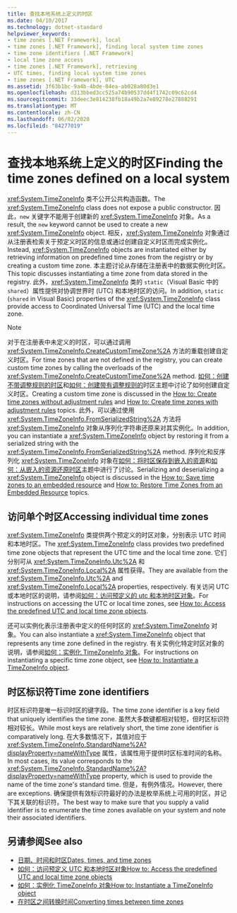 ```yaml
---
title: 查找本地系统上定义的时区
ms.date: 04/10/2017
ms.technology: dotnet-standard
helpviewer_keywords:
- time zones [.NET Framework], local
- time zones [.NET Framework], finding local system time zones
- time zone identifiers [.NET Framework]
- local time zone access
- time zones [.NET Framework], retrieving
- UTC times, finding local system time zones
- time zones [.NET Framework], UTC
ms.assetid: 3f63b1bc-9a4b-4bde-84ea-ab028a80d3e1
ms.openlocfilehash: d313bbed3cc525a74b90537dd4f1742c09c62cd4
ms.sourcegitcommit: 33deec3e814238fb18a49b2a7e89278e27888291
ms.translationtype: MT
ms.contentlocale: zh-CN
ms.lasthandoff: 06/02/2020
ms.locfileid: "84277019"
---
```

# <a name="finding-the-time-zones-defined-on-a-local-system"></a><span data-ttu-id="90152-102">查找本地系统上定义的时区</span><span class="sxs-lookup"><span data-stu-id="90152-102">Finding the time zones defined on a local system</span></span>

<span data-ttu-id="90152-103"><xref:System.TimeZoneInfo> 类不公开公共构造函数。</span><span class="sxs-lookup"><span data-stu-id="90152-103">The <xref:System.TimeZoneInfo> class does not expose a public constructor.</span></span> <span data-ttu-id="90152-104">因此，`new` 关键字不能用于创建新的 <xref:System.TimeZoneInfo> 对象。</span><span class="sxs-lookup"><span data-stu-id="90152-104">As a result, the `new` keyword cannot be used to create a new <xref:System.TimeZoneInfo> object.</span></span> <span data-ttu-id="90152-105">相反，<xref:System.TimeZoneInfo> 对象通过从注册表检索关于预定义时区的信息或通过创建自定义时区而完成实例化。</span><span class="sxs-lookup"><span data-stu-id="90152-105">Instead, <xref:System.TimeZoneInfo> objects are instantiated either by retrieving information on predefined time zones from the registry or by creating a custom time zone.</span></span> <span data-ttu-id="90152-106">本主题讨论从存储在注册表中的数据实例化时区。</span><span class="sxs-lookup"><span data-stu-id="90152-106">This topic discusses instantiating a time zone from data stored in the registry.</span></span> <span data-ttu-id="90152-107">此外，<xref:System.TimeZoneInfo> 类的 `static`（Visual Basic 中的 `shared`）属性提供对协调世界时 (UTC) 和本地时区的访问。</span><span class="sxs-lookup"><span data-stu-id="90152-107">In addition, `static` (`shared` in Visual Basic) properties of the <xref:System.TimeZoneInfo> class provide access to Coordinated Universal Time (UTC) and the local time zone.</span></span>

> [!NOTE]
> <span data-ttu-id="90152-108">对于在注册表中未定义的时区，可以通过调用 <xref:System.TimeZoneInfo.CreateCustomTimeZone%2A> 方法的重载创建自定义时区。</span><span class="sxs-lookup"><span data-stu-id="90152-108">For time zones that are not defined in the registry, you can create custom time zones by calling the overloads of the <xref:System.TimeZoneInfo.CreateCustomTimeZone%2A> method.</span></span> <span data-ttu-id="90152-109">[如何：创建不带调整规则的时区](create-time-zones-without-adjustment-rules.md)和[如何：创建带有调整规则的](create-time-zones-with-adjustment-rules.md)时区主题中讨论了如何创建自定义时区。</span><span class="sxs-lookup"><span data-stu-id="90152-109">Creating a custom time zone is discussed in the [How to: Create time zones without adjustment rules](create-time-zones-without-adjustment-rules.md) and [How to: Create time zones with adjustment rules](create-time-zones-with-adjustment-rules.md) topics.</span></span> <span data-ttu-id="90152-110">此外，可以通过使用 <xref:System.TimeZoneInfo.FromSerializedString%2A> 方法将 <xref:System.TimeZoneInfo> 对象从序列化字符串还原来对其实例化。</span><span class="sxs-lookup"><span data-stu-id="90152-110">In addition, you can instantiate a <xref:System.TimeZoneInfo> object by restoring it from a serialized string with the <xref:System.TimeZoneInfo.FromSerializedString%2A> method.</span></span> <span data-ttu-id="90152-111">序列化和反序列化 <xref:System.TimeZoneInfo> 对象在[如何：将时区保存到嵌入的资源](save-time-zones-to-an-embedded-resource.md)和[如何：从嵌入的资源还原时区](restore-time-zones-from-an-embedded-resource.md)主题中进行了讨论。</span><span class="sxs-lookup"><span data-stu-id="90152-111">Serializing and deserializing a <xref:System.TimeZoneInfo> object is discussed in the [How to: Save time zones to an embedded resource](save-time-zones-to-an-embedded-resource.md) and [How to: Restore Time Zones from an Embedded Resource](restore-time-zones-from-an-embedded-resource.md) topics.</span></span>

## <a name="accessing-individual-time-zones"></a><span data-ttu-id="90152-112">访问单个时区</span><span class="sxs-lookup"><span data-stu-id="90152-112">Accessing individual time zones</span></span>

<span data-ttu-id="90152-113"><xref:System.TimeZoneInfo> 类提供两个预定义的时区对象，分别表示 UTC 时间和本地时区。</span><span class="sxs-lookup"><span data-stu-id="90152-113">The <xref:System.TimeZoneInfo> class provides two predefined time zone objects that represent the UTC time and the local time zone.</span></span> <span data-ttu-id="90152-114">它们分别可从 <xref:System.TimeZoneInfo.Utc%2A> 和 <xref:System.TimeZoneInfo.Local%2A> 属性获得。</span><span class="sxs-lookup"><span data-stu-id="90152-114">They are available from the <xref:System.TimeZoneInfo.Utc%2A> and <xref:System.TimeZoneInfo.Local%2A> properties, respectively.</span></span> <span data-ttu-id="90152-115">有关访问 UTC 或本地时区的说明，请参阅[如何：访问预定义的 utc 和本地时区对象](access-utc-and-local.md)。</span><span class="sxs-lookup"><span data-stu-id="90152-115">For instructions on accessing the UTC or local time zones, see [How to: Access the predefined UTC and local time zone objects](access-utc-and-local.md).</span></span>

<span data-ttu-id="90152-116">还可以实例化表示注册表中定义的任何时区的 <xref:System.TimeZoneInfo> 对象。</span><span class="sxs-lookup"><span data-stu-id="90152-116">You can also instantiate a <xref:System.TimeZoneInfo> object that represents any time zone defined in the registry.</span></span> <span data-ttu-id="90152-117">有关实例化特定时区对象的说明，请参阅[如何：实例化 TimeZoneInfo 对象](instantiate-time-zone-info.md)。</span><span class="sxs-lookup"><span data-stu-id="90152-117">For instructions on instantiating a specific time zone object, see [How to: Instantiate a TimeZoneInfo object](instantiate-time-zone-info.md).</span></span>

## <a name="time-zone-identifiers"></a><span data-ttu-id="90152-118">时区标识符</span><span class="sxs-lookup"><span data-stu-id="90152-118">Time zone identifiers</span></span>

<span data-ttu-id="90152-119">时区标识符是唯一标识时区的键字段。</span><span class="sxs-lookup"><span data-stu-id="90152-119">The time zone identifier is a key field that uniquely identifies the time zone.</span></span> <span data-ttu-id="90152-120">虽然大多数键都相对较短，但时区标识符相对较长。</span><span class="sxs-lookup"><span data-stu-id="90152-120">While most keys are relatively short, the time zone identifier is comparatively long.</span></span> <span data-ttu-id="90152-121">在大多数情况下，其值对应于 <xref:System.TimeZoneInfo.StandardName%2A?displayProperty=nameWithType> 属性，该属性用于提供时区标准时间的名称。</span><span class="sxs-lookup"><span data-stu-id="90152-121">In most cases, its value corresponds to the <xref:System.TimeZoneInfo.StandardName%2A?displayProperty=nameWithType> property, which is used to provide the name of the time zone's standard time.</span></span> <span data-ttu-id="90152-122">但是，有例外情况。</span><span class="sxs-lookup"><span data-stu-id="90152-122">However, there are exceptions.</span></span> <span data-ttu-id="90152-123">确保提供有效标识符最好的办法是枚举系统上可用的时区，并记下其关联的标识符。</span><span class="sxs-lookup"><span data-stu-id="90152-123">The best way to make sure that you supply a valid identifier is to enumerate the time zones available on your system and note their associated identifiers.</span></span>

## <a name="see-also"></a><span data-ttu-id="90152-124">另请参阅</span><span class="sxs-lookup"><span data-stu-id="90152-124">See also</span></span>

- [<span data-ttu-id="90152-125">日期、时间和时区</span><span class="sxs-lookup"><span data-stu-id="90152-125">Dates, times, and time zones</span></span>](index.md)
- [<span data-ttu-id="90152-126">如何：访问预定义 UTC 和本地时区对象</span><span class="sxs-lookup"><span data-stu-id="90152-126">How to: Access the predefined UTC and local time zone objects</span></span>](access-utc-and-local.md)
- [<span data-ttu-id="90152-127">如何：实例化 TimeZoneInfo 对象</span><span class="sxs-lookup"><span data-stu-id="90152-127">How to: Instantiate a TimeZoneInfo object</span></span>](instantiate-time-zone-info.md)
- [<span data-ttu-id="90152-128">在时区之间转换时间</span><span class="sxs-lookup"><span data-stu-id="90152-128">Converting times between time zones</span></span>](converting-between-time-zones.md)
